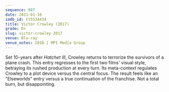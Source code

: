 ```yaml
---
sequence: 987
date: 2021-01-16
imdb_id: tt5534434
title: Victor Crowley (2017)
grade: D+
slug: victor-crowley-2017
venue: Blu-ray
venue_notes: 2018 | MPI Media Group
---
```


Set 10-years after <span data-imdb-id="tt1870419">_Hatchet III_</span>, Crowley returns to terrorize the survivors of a plane crash. This entry regresses to the first two films' visual style, betraying its rushed production at every turn. Its meta-context regulates Crowley to a plot device versus the central focus. The result feels like an "Elseworlds" entry versus a true continuation of the franchise. Not a total burn, but disappointing.